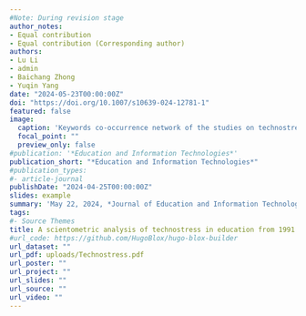 ```yaml
---
#Note: During revision stage
author_notes:
- Equal contribution
- Equal contribution (Corresponding author)
authors:
- Lu Li
- admin
- Baichang Zhong
- Yuqin Yang
date: "2024-05-23T00:00:00Z"
doi: "https://doi.org/10.1007/s10639-024-12781-1"
featured: false
image:
  caption: 'Keywords co-occurrence network of the studies on technostress in education'
  focal_point: ""
  preview_only: false
#publication: '*Education and Information Technologies*'
publication_short: "*Education and Information Technologies*"
#publication_types:
#- article-journal
publishDate: "2024-04-25T00:00:00Z"
slides: example
summary: 'May 22, 2024, *Journal of Education and Information Technologies*'
tags:
#- Source Themes
title: A scientometric analysis of technostress in education from 1991 to 2022
#url_code: https://github.com/HugoBlox/hugo-blox-builder
url_dataset: ""
url_pdf: uploads/Technostress.pdf
url_poster: ""
url_project: ""
url_slides: ""
url_source: ""
url_video: ""
---
```

